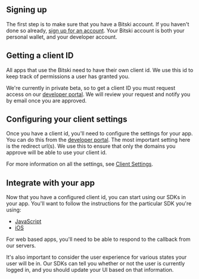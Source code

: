 ## Signing up

The first step is to make sure that you have a Bitski account. If you haven't done so already, <a href="https://bitski.com/sign-up" target="_blank">sign up for an account</a>. Your Bitski account is both your personal wallet, and your developer account.

## Getting a client ID

All apps that use the Bitski need to have their own client id. We use this id to keep track of permissions a user has granted you.

We're currently in private beta, so to get a client ID you must request access on our <a href="https://developer.bitski.com" target="_blank">developer portal</a>. We will review your request and notify you by email once you are approved.

## Configuring your client settings

Once you have a client id, you'll need to configure the settings for your app. You can do this from the <a href="https://developer.bitski.com" target="_blank">developer portal</a>.
The most important setting here is the redirect url(s). We use this to ensure that only the domains you approve will be able to use your client id.

For more information on all the settings, see [Client Settings](client-settings.md).

## Integrate with your app

Now that you have a configured client id, you can start using our SDKs in your app. You'll want to follow the instructions for the particular SDK you're using:

- <a href="https://github.com/BitskiCo/bitski-js-sdk" target="_blank">JavaScript</a>
- <a href="https://github.com/BitskiCo/BitskiSDK" target="_blank">iOS</a>

For web based apps, you'll need to be able to respond to the callback from our servers.

It's also important to consider the user experience for various states your user will be in. Our SDKs can tell you whether or not the user is currently logged in, and you should update your UI based on that information.
